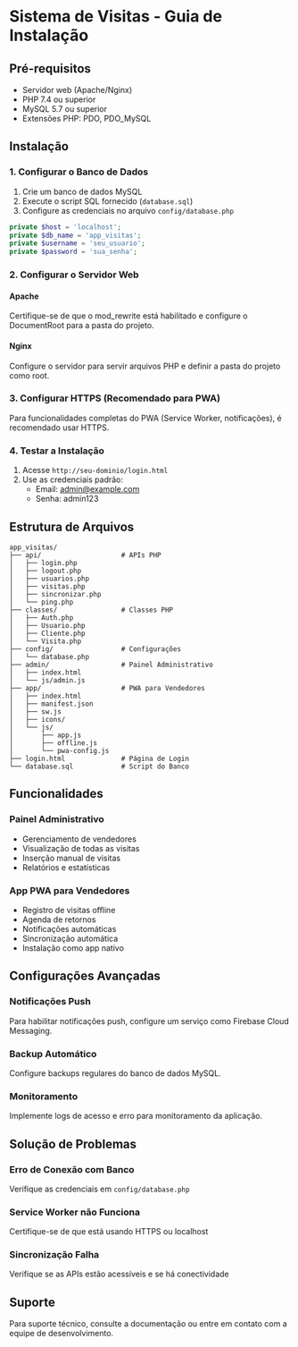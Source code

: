 # Sistema de Visitas - Guia de Instalação

## Pré-requisitos

- Servidor web (Apache/Nginx)
- PHP 7.4 ou superior
- MySQL 5.7 ou superior
- Extensões PHP: PDO, PDO_MySQL

## Instalação

### 1. Configurar o Banco de Dados

1. Crie um banco de dados MySQL
2. Execute o script SQL fornecido (`database.sql`)
3. Configure as credenciais no arquivo `config/database.php`

```php
private $host = 'localhost';
private $db_name = 'app_visitas';
private $username = 'seu_usuario';
private $password = 'sua_senha';
```

### 2. Configurar o Servidor Web

#### Apache
Certifique-se de que o mod_rewrite está habilitado e configure o DocumentRoot para a pasta do projeto.

#### Nginx
Configure o servidor para servir arquivos PHP e definir a pasta do projeto como root.

### 3. Configurar HTTPS (Recomendado para PWA)

Para funcionalidades completas do PWA (Service Worker, notificações), é recomendado usar HTTPS.

### 4. Testar a Instalação

1. Acesse `http://seu-dominio/login.html`
2. Use as credenciais padrão:
   - Email: admin@example.com
   - Senha: admin123

## Estrutura de Arquivos

```
app_visitas/
├── api/                    # APIs PHP
│   ├── login.php
│   ├── logout.php
│   ├── usuarios.php
│   ├── visitas.php
│   ├── sincronizar.php
│   └── ping.php
├── classes/                # Classes PHP
│   ├── Auth.php
│   ├── Usuario.php
│   ├── Cliente.php
│   └── Visita.php
├── config/                 # Configurações
│   └── database.php
├── admin/                  # Painel Administrativo
│   ├── index.html
│   └── js/admin.js
├── app/                    # PWA para Vendedores
│   ├── index.html
│   ├── manifest.json
│   ├── sw.js
│   ├── icons/
│   └── js/
│       ├── app.js
│       ├── offline.js
│       └── pwa-config.js
├── login.html              # Página de Login
└── database.sql            # Script do Banco
```

## Funcionalidades

### Painel Administrativo
- Gerenciamento de vendedores
- Visualização de todas as visitas
- Inserção manual de visitas
- Relatórios e estatísticas

### App PWA para Vendedores
- Registro de visitas offline
- Agenda de retornos
- Notificações automáticas
- Sincronização automática
- Instalação como app nativo

## Configurações Avançadas

### Notificações Push
Para habilitar notificações push, configure um serviço como Firebase Cloud Messaging.

### Backup Automático
Configure backups regulares do banco de dados MySQL.

### Monitoramento
Implemente logs de acesso e erro para monitoramento da aplicação.

## Solução de Problemas

### Erro de Conexão com Banco
Verifique as credenciais em `config/database.php`

### Service Worker não Funciona
Certifique-se de que está usando HTTPS ou localhost

### Sincronização Falha
Verifique se as APIs estão acessíveis e se há conectividade

## Suporte

Para suporte técnico, consulte a documentação ou entre em contato com a equipe de desenvolvimento.

